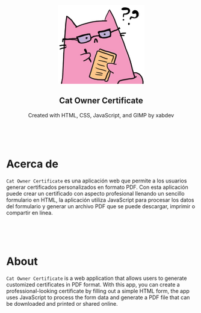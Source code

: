 <p align="center"><img src="logo.png" width="230" height="210" alt="Michi logo"></p>
<h2 align="center">Cat Owner Certificate</h2>
<p align="center">Created with HTML, CSS, JavaScript, and GIMP by xabdev</p>


<br><br><br>

# Acerca de

`Cat Owner Certificate` es una aplicación web que permite a los usuarios generar certificados personalizados en formato PDF. Con esta aplicación puede crear un certificado con aspecto profesional llenando un sencillo formulario en HTML, la aplicación utiliza JavaScript para procesar los datos del formulario y generar un archivo PDF que se puede descargar, imprimir o compartir en línea.

<br><br><br>

# About

`Cat Owner Certificate` is a web application that allows users to generate customized certificates in PDF format.
With this app, you can create a professional-looking certificate by filling out a simple HTML form, the app uses JavaScript to process the form data and generate a PDF file that can be downloaded and printed or shared online.